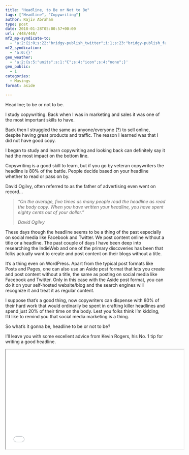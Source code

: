 ```yaml
---
title: "Headline, to Be or Not to Be"
tags: ["Headline", "Copywriting"]
author: Rajiv Abraham
type: post
date: 2018-01-28T05:00:57+00:00
url: /448/448/
mf2_mp-syndicate-to:
  - 'a:2:{i:0;s:22:"bridgy-publish_twitter";i:1;s:23:"bridgy-publish_facebook";}'
mf2_syndication:
  - 'a:0:{}'
geo_weather:
  - 'a:2:{s:5:"units";s:1:"C";s:4:"icon";s:4:"none";}'
geo_public:
  - 1
categories:
  - Musings
format: aside

---
```

<p style="text-align: left;">
  Headline; to be or not to be.
</p>

<p style="text-align: left;">
  I study copywriting. Back when I was in marketing and sales it was one of the most important skills to have.
</p>

<p style="text-align: left;">
  Back then I struggled the same as anyone/everyone (?) to sell online, despite having great products and traffic. The reason I learned was that I did not have good copy.
</p>

<p style="text-align: left;">
  I began to study and learn copywriting and looking back can definitely say it had the most impact on the bottom line.
</p>

<p style="text-align: left;">
  Copywriting is a good skill to learn, but if you go by veteran copywriters the headline is 80% of the battle. People decide based on your headline whether to read or pass on by.
</p>

<p style="text-align: left;">
  David Ogilvy, often referred to as the father of advertising even went on record…
</p>

> _“On the average, five times as many people read the headline as read the body copy. When you have written your headline, you have spent eighty cents out of your dollar.”_
> 
> _David Ogilvy_

<p style="text-align: left;">
  These days though the headline seems to be a thing of the past especially on social media like Facebook and Twitter. We post content online without a title or a headline. The past couple of days I have been deep into researching the IndieWeb and one of the primary discoveries has been that folks actually want to create and post content on their blogs without a title.
</p>

<p style="text-align: left;">
  It’s a thing even on WordPress. Apart from the typical post formats like Posts and Pages, one can also use an Aside post format that lets you create and post content without a title, the same as posting on social media like Facebook and Twitter. Only in this case with the Aside post format, you can do it on your self-hosted website/blog and the search engines will recognize it and treat it as regular content.
</p>

<p style="text-align: left;">
  I suppose that’s a good thing, now copywriters can dispense with 80% of their hard work that would ordinarily be spent in crafting killer headlines and spend just 20% of their time on the body. Lest you folks think I’m kidding, I’d like to remind you that social media marketing is a thing.
</p>

<p style="text-align: left;">
  So what’s it gonna be, headline to be or not to be?
</p>

<p style="text-align: left;">
  I’ll leave you with some excellent advice from Kevin Rogers, his No. 1 tip for writing a good headline.
</p>

<p style="text-align: left;">
  <iframe src="//www.youtube.com/embed/uLfkK7Fne5g" width="560" height="314" allowfullscreen="allowfullscreen"></iframe>
</p>